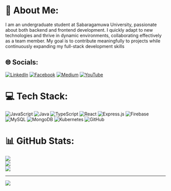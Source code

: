 # 💫 About Me:
I am an undergraduate student at Sabaragamuwa University, passionate about both backend and frontend development. I quickly adapt to new technologies and thrive in dynamic environments, collaborating effectively as a team member. My goal is to contribute meaningfully to projects while continuously expanding my full-stack development skills


## 🌐 Socials:
[![LinkedIn](https://img.shields.io/badge/LinkedIn-%230077B5.svg?logo=linkedin&logoColor=white)](https://linkedin.com/in/oshada-viduranga-ab7637295) [![Facebook](https://img.shields.io/badge/Facebook-%231877F2.svg?logo=Facebook&logoColor=white)](https://facebook.com/oshadaov)  [![Medium](https://img.shields.io/badge/Medium-12100E?logo=medium&logoColor=white)](https://medium.com/@@oshadaov) [![YouTube](https://img.shields.io/badge/YouTube-%23FF0000.svg?logo=YouTube&logoColor=white)](https://youtube.com/@@oshandaviduranga8305) 

# 💻 Tech Stack:
![JavaScript](https://img.shields.io/badge/javascript-%23323330.svg?style=for-the-badge&logo=javascript&logoColor=%23F7DF1E) ![Java](https://img.shields.io/badge/java-%23ED8B00.svg?style=for-the-badge&logo=openjdk&logoColor=white) ![TypeScript](https://img.shields.io/badge/typescript-%23007ACC.svg?style=for-the-badge&logo=typescript&logoColor=white) ![React](https://img.shields.io/badge/react-%2320232a.svg?style=for-the-badge&logo=react&logoColor=%2361DAFB) ![Express.js](https://img.shields.io/badge/express.js-%23404d59.svg?style=for-the-badge&logo=express&logoColor=%2361DAFB)  ![Firebase](https://img.shields.io/badge/firebase-%23039BE5.svg?style=for-the-badge&logo=firebase)  ![MySQL](https://img.shields.io/badge/mysql-4479A1.svg?style=for-the-badge&logo=mysql&logoColor=white) ![MongoDB](https://img.shields.io/badge/MongoDB-%234ea94b.svg?style=for-the-badge&logo=mongodb&logoColor=white) ![Kubernetes](https://img.shields.io/badge/kubernetes-%23326ce5.svg?style=for-the-badge&logo=kubernetes&logoColor=white) ![GitHub](https://img.shields.io/badge/github-%23121011.svg?style=for-the-badge&logo=github&logoColor=white) 
# 📊 GitHub Stats:
![](https://github-readme-stats.vercel.app/api?username=oshadaov&theme=dark&hide_border=false&include_all_commits=false&count_private=false)<br/>
![](https://github-readme-streak-stats.herokuapp.com/?user=oshadaov&theme=dark&hide_border=false)<br/>
![](https://github-readme-stats.vercel.app/api/top-langs/?username=oshadaov&theme=dark&hide_border=false&include_all_commits=false&count_private=false&layout=compact)

---
[![](https://visitcount.itsvg.in/api?id=oshadaov&icon=0&color=0)](https://visitcount.itsvg.in)

<!-- Proudly created with GPRM ( https://gprm.itsvg.in ) -->
